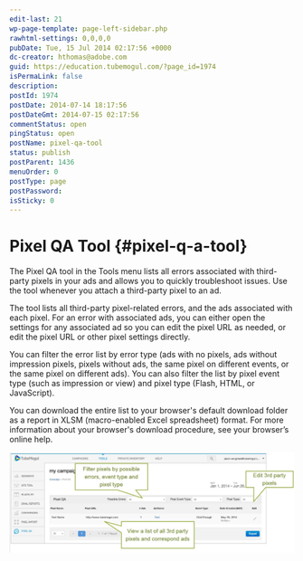 ```yaml
---
edit-last: 21
wp-page-template: page-left-sidebar.php
rawhtml-settings: 0,0,0,0
pubDate: Tue, 15 Jul 2014 02:17:56 +0000
dc-creator: hthomas@adobe.com
guid: https://education.tubemogul.com/?page_id=1974
isPermaLink: false
description: 
postId: 1974
postDate: 2014-07-14 18:17:56
postDateGmt: 2014-07-15 02:17:56
commentStatus: open
pingStatus: open
postName: pixel-qa-tool
status: publish
postParent: 1436
menuOrder: 0
postType: page
postPassword: 
isSticky: 0
---
```


# Pixel QA Tool {#pixel-q-a-tool}
  
The Pixel QA tool in the Tools menu lists all errors associated with third-party pixels in your ads and allows you to quickly troubleshoot issues. Use the tool whenever you attach a third-party pixel to an ad.

The tool lists all third-party pixel-related errors, and the ads associated with each pixel. For an error with associated ads, you can either open the settings for any associated ad so you can edit the pixel URL as needed, or edit the pixel URL or other pixel settings directly.

You can filter the error list by error type (ads with no pixels, ads without impression pixels, pixels without ads, the same pixel on different events, or the same pixel on different ads). You can also filter the list by pixel event type (such as impression or view) and pixel type (Flash, HTML, or JavaScript).

You can download the entire list to your browser's default download folder as a report in XLSM (macro-enabled Excel spreadsheet) format. For more information about your browser's download procedure, see your browser’s online help.

[ ![Pixel Q&A](assets/pixel-qa.jpg)](assets/pixel-qa.jpg)
